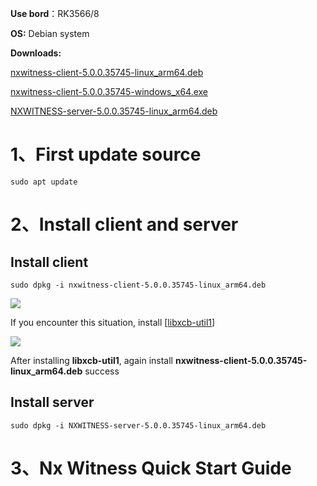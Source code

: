 **Use bord**：RK3566/8    

**OS:** Debian system

**Downloads:**

[nxwitness-client-5.0.0.35745-linux_arm64.deb](https://1drv.ms/u/s!AqvWy-LFD_JhijUws4uXhY2QId7z?e=fu33Cr) 

[nxwitness-client-5.0.0.35745-windows_x64.exe](https://1drv.ms/u/s!AqvWy-LFD_JhijO370vXVbTdSAYY?e=3jRqrJ) 

[NXWITNESS-server-5.0.0.35745-linux_arm64.deb](https://1drv.ms/u/s!AqvWy-LFD_JhijSlUjAT7wAtWPDc?e=gwp27x) 





# 1、First update source

```
sudo apt update
```

# 2、Install client and server

## 	**Install client**

```
sudo dpkg -i nxwitness-client-5.0.0.35745-linux_arm64.deb
```

![](C:\Users\admin\Documents\GitHub\RK3588\Build-Videorecorder-Bundle-use-Networkoptix-Client-on-HYY-RK3566-Tablet\files\1.png)

If you encounter this situation, install [[libxcb-util1](http://ftp.br.debian.org/debian/pool/main/x/xcb-util/)]

![](C:\Users\admin\Documents\GitHub\RK3588\Build-Videorecorder-Bundle-use-Networkoptix-Client-on-HYY-RK3566-Tablet\files\2.png)

After installing **libxcb-util1**,  again install **nxwitness-client-5.0.0.35745-linux_arm64.deb** success

## 	**Install server**

```
sudo dpkg -i NXWITNESS-server-5.0.0.35745-linux_arm64.deb
```

# 3、Nx Witness Quick Start Guide

